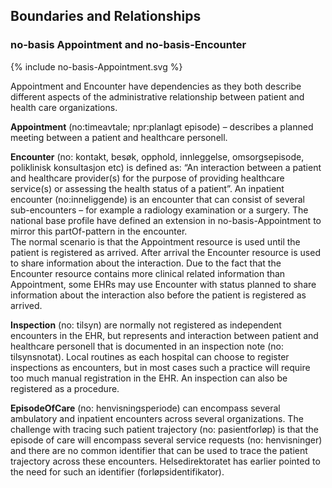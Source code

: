 ## Boundaries and Relationships 

### no-basis Appointment and no-basis-Encounter

<div>{% include no-basis-Appointment.svg %}</div>

<!-- <a href="no-basis-Workflow-Management.png">
<img src="no-basis-Workflow-Management.png" alt="Drawing" style="width: 100%;max-width: 800px"/></a> -->

Appointment and Encounter have dependencies as they both describe different aspects of the administrative relationship between patient and health care organizations.  

**Appointment** (no:timeavtale; npr:planlagt episode) – describes a planned meeting between a patient and healthcare personell.  

**Encounter** (no: kontakt, besøk, opphold, innleggelse, omsorgsepisode, poliklinisk konsultasjon etc) is defined as: “An interaction between
 a patient and healthcare provider(s) for the purpose of providing healthcare service(s) or assessing the health status of a patient”. An inpatient encounter (no:inneliggende) 
is an encounter that can consist of several sub-encounters – for example a radiology examination or a surgery. The national base profile have defined an extension in 
no-basis-Appointment to mirror this partOf-pattern in the encounter.  
The normal scenario is that the Appointment resource is used until the patient is registered as arrived. After arrival the Encounter resource is used to share information 
about the interaction. Due to the fact that the Encounter resource contains more clinical related information than Appointment, some EHRs may use Encounter with status planned 
to share information about the interaction also before the patient is registered as arrived.  

**Inspection** (no: tilsyn) are normally not registered as independent encounters in the EHR, but represents and interaction between patient and healthcare personell that 
is documented in an inspection note (no: tilsynsnotat). Local routines as each hospital can choose to register inspections as encounters, but in most cases such a practice 
will require too much manual registration in the EHR. An inspection can also be registered as a procedure.  

**EpisodeOfCare** (no: henvisningsperiode) can encompass several ambulatory and inpatient encounters across several organizations. The challenge with tracing such 
patient trajectory (no: pasientforløp) is that the episode of care will encompass several service requests (no: henvisninger) and there are no common identifier that 
can be used to trace the patient trajectory across these encounters. Helsedirektoratet has earlier pointed to the need for such an identifier (forløpsidentifikator).

